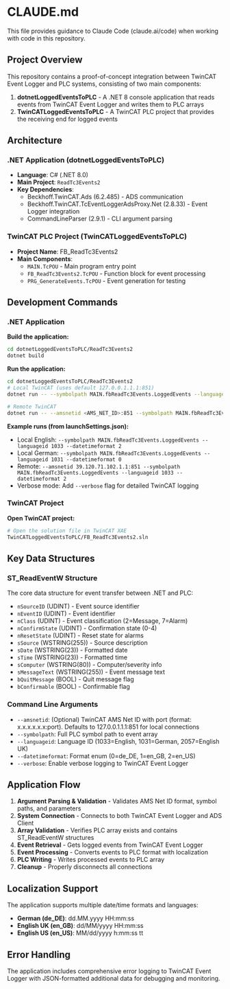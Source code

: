 # CLAUDE.md

This file provides guidance to Claude Code (claude.ai/code) when working with code in this repository.

## Project Overview

This repository contains a proof-of-concept integration between TwinCAT Event Logger and PLC systems, consisting of two main components:

1. **dotnetLoggedEventsToPLC** - A .NET 8 console application that reads events from TwinCAT Event Logger and writes them to PLC arrays
2. **TwinCATLoggedEventsToPLC** - A TwinCAT PLC project that provides the receiving end for logged events

## Architecture

### .NET Application (dotnetLoggedEventsToPLC)
- **Language**: C# (.NET 8.0)
- **Main Project**: `ReadTc3Events2`
- **Key Dependencies**: 
  - Beckhoff.TwinCAT.Ads (6.2.485) - ADS communication
  - Beckhoff.TwinCAT.TcEventLoggerAdsProxy.Net (2.8.33) - Event Logger integration
  - CommandLineParser (2.9.1) - CLI argument parsing

### TwinCAT PLC Project (TwinCATLoggedEventsToPLC)
- **Project Name**: FB_ReadTc3Events2
- **Main Components**:
  - `MAIN.TcPOU` - Main program entry point
  - `FB_ReadTc3Events2.TcPOU` - Function block for event processing
  - `PRG_GenerateEvents.TcPOU` - Event generation for testing

## Development Commands

### .NET Application

**Build the application:**
```bash
cd dotnetLoggedEventsToPLC/ReadTc3Events2
dotnet build
```

**Run the application:**
```bash
cd dotnetLoggedEventsToPLC/ReadTc3Events2
# Local TwinCAT (uses default 127.0.0.1.1.1:851)
dotnet run -- --symbolpath MAIN.fbReadTc3Events.LoggedEvents --languageid 1033 --datetimeformat 2

# Remote TwinCAT
dotnet run -- --amsnetid <AMS_NET_ID>:851 --symbolpath MAIN.fbReadTc3Events.LoggedEvents --languageid 1033 --datetimeformat 2
```

**Example runs (from launchSettings.json):**
- Local English: `--symbolpath MAIN.fbReadTc3Events.LoggedEvents --languageid 1033 --datetimeformat 2`
- Local German: `--symbolpath MAIN.fbReadTc3Events.LoggedEvents --languageid 1031 --datetimeformat 0`
- Remote: `--amsnetid 39.120.71.102.1.1:851 --symbolpath MAIN.fbReadTc3Events.LoggedEvents --languageid 1033 --datetimeformat 2`
- Verbose mode: Add `--verbose` flag for detailed TwinCAT logging

### TwinCAT Project

**Open TwinCAT project:**
```bash
# Open the solution file in TwinCAT XAE
TwinCATLoggedEventsToPLC/FB_ReadTc3Events2.sln
```

## Key Data Structures

### ST_ReadEventW Structure
The core data structure for event transfer between .NET and PLC:
- `nSourceID` (UDINT) - Event source identifier
- `nEventID` (UDINT) - Event identifier  
- `nClass` (UDINT) - Event classification (2=Message, 7=Alarm)
- `nConfirmState` (UDINT) - Confirmation state (0-4)
- `nResetState` (UDINT) - Reset state for alarms
- `sSource` (WSTRING(255)) - Source description
- `sDate` (WSTRING(23)) - Formatted date
- `sTime` (WSTRING(23)) - Formatted time
- `sComputer` (WSTRING(80)) - Computer/severity info
- `sMessageText` (WSTRING(255)) - Event message text
- `bQuitMessage` (BOOL) - Quit message flag
- `bConfirmable` (BOOL) - Confirmable flag

### Command Line Arguments
- `--amsnetid`: (Optional) TwinCAT AMS Net ID with port (format: x.x.x.x.x.x:port). Defaults to 127.0.0.1.1.1:851 for local connections
- `--symbolpath`: Full PLC symbol path to event array
- `--languageid`: Language ID (1033=English, 1031=German, 2057=English UK)
- `--datetimeformat`: Format enum (0=de_DE, 1=en_GB, 2=en_US)
- `--verbose`: Enable verbose logging to TwinCAT Event Logger

## Application Flow

1. **Argument Parsing & Validation** - Validates AMS Net ID format, symbol paths, and parameters
2. **System Connection** - Connects to both TwinCAT Event Logger and ADS Client
3. **Array Validation** - Verifies PLC array exists and contains ST_ReadEventW structures
4. **Event Retrieval** - Gets logged events from TwinCAT Event Logger
5. **Event Processing** - Converts events to PLC format with localization
6. **PLC Writing** - Writes processed events to PLC array
7. **Cleanup** - Properly disconnects all connections

## Localization Support

The application supports multiple date/time formats and languages:
- **German (de_DE)**: dd.MM.yyyy HH:mm:ss
- **English UK (en_GB)**: dd/MM/yyyy HH:mm:ss  
- **English US (en_US)**: MM/dd/yyyy h:mm:ss tt

## Error Handling

The application includes comprehensive error logging to TwinCAT Event Logger with JSON-formatted additional data for debugging and monitoring.
